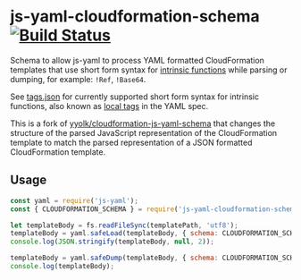 # js-yaml-cloudformation-schema [![Build Status](https://travis-ci.org/danmactough/js-yaml-cloudformation-schema.svg?branch=master)](https://travis-ci.org/danmactough/js-yaml-cloudformation-schema)

Schema to allow js-yaml to process YAML formatted CloudFormation templates that use short form syntax for [intrinsic functions](https://docs.aws.amazon.com/AWSCloudFormation/latest/UserGuide/intrinsic-function-reference.html) while parsing or dumping, for example: `!Ref`, `!Base64`.

See [tags.json](./tags.json) for currently supported short form syntax for intrinsic functions, also known as [local tags](https://yaml.org/spec/1.2/spec.html#tag/local/) in the YAML spec.

This is a fork of [yyolk/cloudformation-js-yaml-schema](https://github.com/yyolk/cloudformation-js-yaml-schema) that changes the structure of the parsed JavaScript representation of the CloudFormation template to match the parsed representation of a JSON formatted CloudFormation template.

## Usage

```js
const yaml = require('js-yaml');
const { CLOUDFORMATION_SCHEMA } = require('js-yaml-cloudformation-schema');

let templateBody = fs.readFileSync(templatePath, 'utf8');
templateBody = yaml.safeLoad(templateBody, { schema: CLOUDFORMATION_SCHEMA });
console.log(JSON.stringify(templateBody, null, 2));

templateBody = yaml.safeDump(templateBody, { schema: CLOUDFORMATION_SCHEMA });
console.log(templateBody);
```
